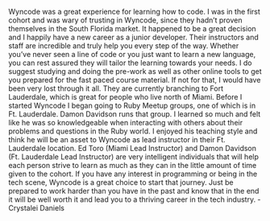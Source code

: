 Wyncode was a great experience for learning how to code. I was in the first
cohort and was wary of trusting in Wyncode, since they hadn’t proven
themselves in the South Florida market. It happened to be a great decision and
I happily have a new career as a junior developer. Their instructors and staff
are incredible and truly help you every step of the way. Whether you’ve never
seen a line of code or you just want to learn a new language, you can rest
assured they will tailor the learning towards your needs. I do suggest
studying and doing the pre-work as well as other online tools to get you
prepared for the fast paced course material. If not for that, I would have
been very lost through it all. They are currently branching to Fort
Lauderdale, which is great for people who live north of Miami. Before I
started Wyncode I began going to Ruby Meetup groups, one of which is in Ft.
Lauderdale. Damon Davidson runs that group. I learned so much and felt like he
was so knowledgeable when interacting with others about their problems and
questions in the Ruby world. I enjoyed his teaching style and think he will be
an asset to Wyncode as lead instructor in their Ft. Lauderdale location. Ed
Toro (Miami Lead Instructor) and Damon Davidson (Ft. Lauderdale Lead
Instructor) are very intelligent individuals that will help each person strive
to learn as much as they can in the little amount of time given to the cohort.
If you have any interest in programming or being in the tech scene, Wyncode is
a great choice to start that journey. Just be prepared to work harder than you
have in the past and know that in the end it will be well worth it and lead
you to a thriving career in the tech industry. - Crystalei Daniels

